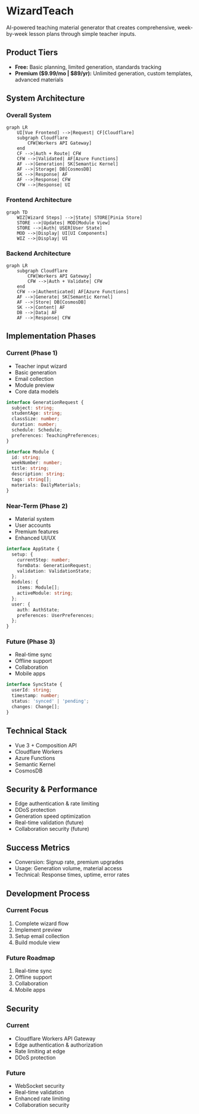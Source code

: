 # WizardTeach

AI-powered teaching material generator that creates comprehensive, week-by-week lesson plans through simple teacher inputs.

## Product Tiers
- **Free:** Basic planning, limited generation, standards tracking
- **Premium ($9.99/mo | $89/yr):** Unlimited generation, custom templates, advanced materials

## System Architecture

### Overall System
```mermaid
graph LR
    UI[Vue Frontend] -->|Request| CF[Cloudflare]
    subgraph Cloudflare
        CFW[Workers API Gateway]
    end
    CF -->|Auth + Route| CFW
    CFW -->|Validated| AF[Azure Functions]
    AF -->|Generation| SK[Semantic Kernel]
    AF -->|Storage| DB[CosmosDB]
    SK -->|Response| AF
    AF -->|Response| CFW
    CFW -->|Response| UI
```

### Frontend Architecture
```mermaid
graph TD
    WIZ[Wizard Steps] -->|State| STORE[Pinia Store]
    STORE -->|Updates| MOD[Module View]
    STORE -->|Auth| USER[User State]
    MOD -->|Display| UI[UI Components]
    WIZ -->|Display| UI
```

### Backend Architecture
```mermaid
graph LR
    subgraph Cloudflare
        CFW[Workers API Gateway]
        CFW -->|Auth + Validate| CFW
    end
    CFW -->|Authenticated| AF[Azure Functions]
    AF -->|Generate| SK[Semantic Kernel]
    AF -->|Store| DB[CosmosDB]
    SK -->|Content| AF
    DB -->|Data| AF
    AF -->|Response| CFW
```

## Implementation Phases

### Current (Phase 1)
- Teacher input wizard
- Basic generation
- Email collection
- Module preview
- Core data models

```typescript
interface GenerationRequest {
  subject: string;
  studentAge: string;
  classSize: number;
  duration: number;
  schedule: Schedule;
  preferences: TeachingPreferences;
}

interface Module {
  id: string;
  weekNumber: number;
  title: string;
  description: string;
  tags: string[];
  materials: DailyMaterials;
}
```

### Near-Term (Phase 2)
- Material system
- User accounts
- Premium features
- Enhanced UI/UX

```typescript
interface AppState {
  setup: {
    currentStep: number;
    formData: GenerationRequest;
    validation: ValidationState;
  };
  modules: {
    items: Module[];
    activeModule: string;
  };
  user: {
    auth: AuthState;
    preferences: UserPreferences;
  };
}
```

### Future (Phase 3)
- Real-time sync
- Offline support
- Collaboration
- Mobile apps

```typescript
interface SyncState {
  userId: string;
  timestamp: number;
  status: 'synced' | 'pending';
  changes: Change[];
}
```

## Technical Stack
- Vue 3 + Composition API
- Cloudflare Workers
- Azure Functions
- Semantic Kernel
- CosmosDB

## Security & Performance
- Edge authentication & rate limiting
- DDoS protection
- Generation speed optimization
- Real-time validation (future)
- Collaboration security (future)

## Success Metrics
- Conversion: Signup rate, premium upgrades
- Usage: Generation volume, material access
- Technical: Response times, uptime, error rates

## Development Process

### Current Focus
1. Complete wizard flow
2. Implement preview
3. Setup email collection
4. Build module view

### Future Roadmap
1. Real-time sync
2. Offline support
3. Collaboration
4. Mobile apps

## Security

### Current
- Cloudflare Workers API Gateway
- Edge authentication & authorization
- Rate limiting at edge
- DDoS protection

### Future
- WebSocket security
- Real-time validation
- Enhanced rate limiting
- Collaboration security 